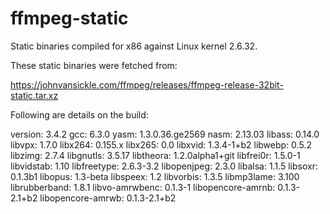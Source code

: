 # ffmpeg-static
Static binaries compiled for x86 against Linux kernel 2.6.32.

These static binaries were fetched from:

https://johnvansickle.com/ffmpeg/releases/ffmpeg-release-32bit-static.tar.xz

Following are details on the build:

version: 3.4.2
gcc: 6.3.0
yasm: 1.3.0.36.ge2569
nasm: 2.13.03
libass: 0.14.0
libvpx: 1.7.0
libx264: 0.155.x 
libx265: 0.0
libxvid: 1.3.4-1+b2
libwebp: 0.5.2 
libzimg: 2.7.4
libgnutls: 3.5.17
libtheora: 1.2.0alpha1+git
libfrei0r: 1.5.0-1
libvidstab: 1.10
libfreetype: 2.6.3-3.2
libopenjpeg: 2.3.0 
libalsa: 1.1.5
libsoxr: 0.1.3b1
libopus: 1.3-beta
libspeex: 1.2
libvorbis: 1.3.5
libmp3lame: 3.100 
librubberband: 1.8.1 
libvo-amrwbenc: 0.1.3-1
libopencore-amrnb: 0.1.3-2.1+b2
libopencore-amrwb: 0.1.3-2.1+b2
